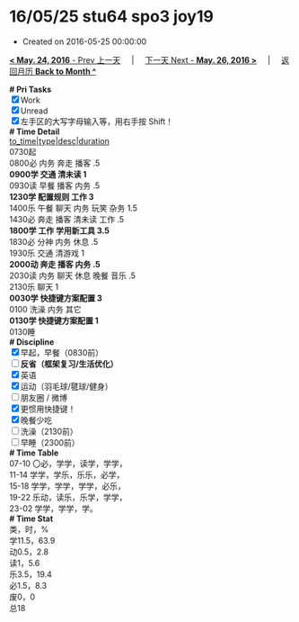 # 16/05/25 stu64 spo3 joy19

- Created on 2016-05-25 00:00:00

[**< May. 24, 2016** - Prev 上一天](/lifelogs/2016/05/d24.md) &nbsp; &nbsp; | &nbsp; &nbsp; [下一天 Next - **May. 26, 2016 >**](/lifelogs/2016/05/d26.md) &nbsp; &nbsp; |  &nbsp; &nbsp; [返回月历 **Back to Month ^**](/lifelogs/2016/05/index.md)
<br/><div><b># Pri Tasks</b></div><div><input checked="true" type="checkbox"/>Work</div><div><input checked="true" type="checkbox"/>Unread</div><div><input checked="true" type="checkbox"/>左手区的大写字母输入等，用右手按 Shift！</div><div><b># Time Detail</b></div><div><u>to_time|type|desc|duration</u></div><div>0730起</div><div>0800必 内务 奔走 播客 .5</div><div><b>0900学 交通 清未读 1</b></div><div>0930读 早餐 播客 内务 .5</div><div><b>1230学 配置规则 工作 3</b></div><div>1400乐 午餐 聊天 内务 玩笑 杂务 1.5</div><div>1430必 奔走 播客 清未读 工作 .5</div><div><b>1800学 工作 学用新工具 3.5</b></div><div>1830必 分神 内务 休息 .5</div><div>1930乐 交通 清游戏 1</div><div><b>2000动 奔走 播客 内务 .5</b></div><div>2030读 内务 聊天 休息 晚餐 音乐 .5</div><div>2130乐 聊天 1</div><div><b>0030学 快捷键方案配置 3</b></div><div>0100 洗澡 内务 其它</div><div><b>0130学 快捷键方案配置 1</b></div><div>0130睡</div><div><b># Discipline</b></div><div><input checked="true" type="checkbox"/>早起，早餐（0830前）</div><div><b><input type="checkbox"/></b><b>反省（框架复习/生活优化）</b></div><div><input checked="true" type="checkbox"/>英语</div><div><input checked="true" type="checkbox"/>运动（羽毛球/毽球/健身）</div><div><input type="checkbox"/>朋友圈 / 微博</div><div><input checked="true" type="checkbox"/>更惯用快捷键！</div><div><input checked="true" type="checkbox"/>晚餐少吃</div><div><input type="checkbox"/>洗澡（2130前）</div><div><input type="checkbox"/>早睡（2300前）</div><div><b># Time Table</b></div><div>07-10 〇必，学学，读学，学学，</div><div>11-14 学学，学乐，乐乐，必学，</div><div>15-18 学学，学学，学学，必乐，</div><div>19-22 乐动，读乐，乐学，学学，</div><div>23-02 学学，学学，学。</div><div><b># Time Stat</b></div><div>类，时，%</div><div>学11.5，63.9</div><div>动0.5，2.8</div><div>读1，5.6</div><div>乐3.5，19.4</div><div>必1.5，8.3</div><div>废0，0</div><div>总18</div>
